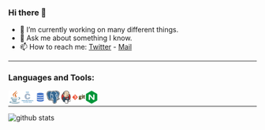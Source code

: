 ### Hi there 👋


- 🔭 I’m currently working on many different things.
- 💬 Ask me about something I know.
- 📫 How to reach me: [Twitter](https://twitter.com/clemens_space) - [Mail](mailto:mail@clemens-rumpfhuber.at)

<hr>

### Languages and Tools:

<img align="left" src="https://raw.githubusercontent.com/github/explore/master/topics/java/java.png" width="26px">
<img align="left" src="https://raw.githubusercontent.com/github/explore/master/topics/c/c.png" width="26px">
<img align="left" src="https://raw.githubusercontent.com/github/explore/master/topics/sql/sql.png" width="26px">
<img align="left" src="https://raw.githubusercontent.com/github/explore/master/topics/postgresql/postgresql.png" width="26px">
<img align="left" src="https://raw.githubusercontent.com/github/explore/master/topics/jenkins/jenkins.png" width="26px">
<img align="left" src="https://raw.githubusercontent.com/github/explore/master/topics/git/git.png" width="26px">
<img align="left" src="https://raw.githubusercontent.com/github/explore/master/topics/nginx/nginx.png" width="26px">
<br>
<hr>

![github stats](https://github-readme-stats.vercel.app/api?username=crumpfhuber&show_icons=true&theme=vue-dark&include_all_commits=true&count_private=true)

